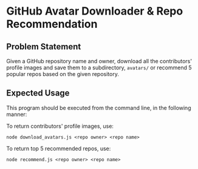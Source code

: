 # GitHub Avatar Downloader & Repo Recommendation

## Problem Statement

Given a GitHub repository name and owner, download all the contributors' profile images and save them to a subdirectory, `avatars/` or recommend 5 popular repos based on the given repository.

## Expected Usage

This program should be executed from the command line, in the following manner:

To return contributors' profile images, use:

```
node download_avatars.js <repo owner> <repo name>
```

To return top 5 recommended repos, use:

```
node recommend.js <repo owner> <repo name>
```
